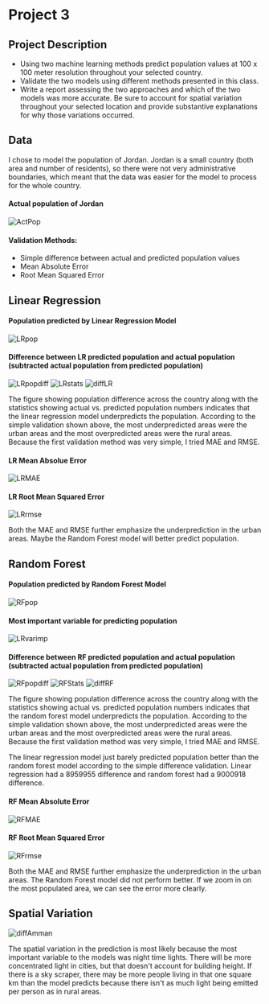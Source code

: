 # Project 3

## Project Description
* Using two machine learning methods predict population values at 100 x 100 meter resolution throughout your selected country.
* Validate the two models using different methods presented in this class.
* Write a report assessing the two approaches and which of the two models was more accurate. Be sure to account for spatial variation throughout your selected location and provide substantive explanations for why those variations occurred.

## Data
I chose to model the population of Jordan. Jordan is a small country (both area and number of residents), so there were not very administrative boundaries, which meant that the data was easier for the model to process for the whole country.

#### Actual population of Jordan
![ActPop](https://sglott.github.io/Data310_workbook/ActPop.png)

#### Validation Methods:
* Simple difference between actual and predicted population values
* Mean Absolute Error
* Root Mean Squared Error

## Linear Regression
#### Population predicted by Linear Regression Model
![LRpop](https://sglott.github.io/Data310_workbook/LR_pop.png)

#### Difference between LR predicted population and actual population (subtracted actual population from predicted population)
![LRpopdiff](https://sglott.github.io/Data310_workbook/LR_popdiff.png)
![LRstats](https://sglott.github.io/Data310_workbook/LRStats.png)
![diffLR](https://sglott.github.io/Data310_workbook/diffLR.png)

The figure showing population difference across the country along with the statistics showing actual vs. predicted population numbers indicates that the linear regression model underpredicts the population. According to the simple validation shown above, the most underpredicted areas were the urban areas and the most overpredicted areas were the rural areas. Because the first validation method was very simple, I tried MAE and RMSE. 

#### LR Mean Absolue Error
![LRMAE](https://sglott.github.io/Data310_workbook/MAELR.png)

#### LR Root Mean Squared Error
![LRrmse](https://sglott.github.io/Data310_workbook/rmseLR.png)

Both the MAE and RMSE further emphasize the underprediction in the urban areas. Maybe the Random Forest model will better predict population. 

## Random Forest
#### Population predicted by Random Forest Model
![RFpop](https://sglott.github.io/Data310_workbook/RFpop.png)

#### Most important variable for predicting population
![LRvarimp](https://sglott.github.io/Data310_workbook/LRvarimp.png)

#### Difference between RF predicted population and actual population (subtracted actual population from predicted population)
![RFpopdiff](https://sglott.github.io/Data310_workbook/RFpopdiff.png)
![RFStats](https://sglott.github.io/Data310_workbook/RFStats.png)
![diffRF](https://sglott.github.io/Data310_workbook/diffRF.png)

The figure showing population difference across the country along with the statistics showing actual vs. predicted population numbers indicates that the random forest model underpredicts the population. According to the simple validation shown above, the most underpredicted areas were the urban areas and the most overpredicted areas were the rural areas. Because the first validation method was very simple, I tried MAE and RMSE. 

The linear regression model just barely predicted population better than the random forest model according to the simple difference validation. Linear regression had a 8959955 difference and random forest had a 9000918 difference.

#### RF Mean Absolute Error
![RFMAE](https://sglott.github.io/Data310_workbook/MAERF.png)

#### RF Root Mean Squared Error
![RFrmse](https://sglott.github.io/Data310_workbook/rmseRF.png)

Both the MAE and RMSE further emphasize the underprediction in the urban areas. The Random Forest model did not perform better. If we zoom in on the most populated area, we can see the error more clearly. 

## Spatial Variation
![diffAmman](https://sglott.github.io/Data310_workbook/diffAmman.png)

The spatial variation in the prediction is most likely because the most important variable to the models was night time lights. There will be more concentrated light in cities, but that doesn't account for building height. If there is a sky scraper, there may be more people living in that one square km than the model predicts because there isn't as much light being emitted per person as in rural areas.

